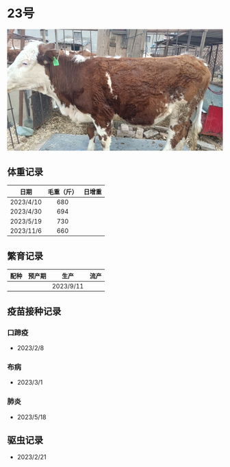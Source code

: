 # 23号

![23号](/images/simmental/fourth/23.jpeg)

## 体重记录

| 日期           |    毛重（斤）  |日增重|
| ------------- | :-----------: |:-----------: |
| 2023/4/10     |      680      ||
| 2023/4/30     |      694      ||
| 2023/5/19     |      730      ||
| 2023/11/6     |      660      ||

## 繁育记录

|配种|预产期|生产|流产|
|:------:|:------:|:------:|:------:|
|||2023/9/11||

## 疫苗接种记录

### 口蹄疫

- 2023/2/8

### 布病

- 2023/3/1

### 肺炎

- 2023/5/18

## 驱虫记录

- 2023/2/21
